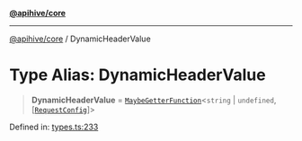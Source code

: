 [**@apihive/core**](../README.md)

***

[@apihive/core](../globals.md) / DynamicHeaderValue

# Type Alias: DynamicHeaderValue

> **DynamicHeaderValue** = [`MaybeGetterFunction`](MaybeGetterFunction.md)\<`string` \| `undefined`, \[[`RequestConfig`](RequestConfig.md)\]\>

Defined in: [types.ts:233](https://github.com/cleverplatypus/apihive-core/blob/07013091b03a0f47e51724fb271d78c36a50ebbd/src/types.ts#L233)
